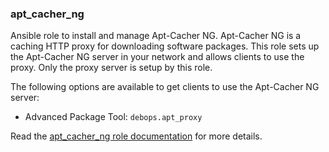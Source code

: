 ### apt_cacher_ng

Ansible role to install and manage Apt-Cacher NG. Apt-Cacher NG is a
caching HTTP proxy for downloading software packages. This role sets up
the Apt-Cacher NG server in your network and allows clients to use the
proxy. Only the proxy server is setup by this role.

The following options are available to get clients to use the Apt-Cacher
NG server:

-   Advanced Package Tool: `debops.apt_proxy`

Read the [apt_cacher_ng role documentation](https://docs.debops.org/en/stable-3.0/ansible/roles/apt_cacher_ng/) for more details.
